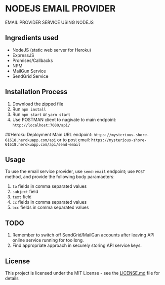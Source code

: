 # NODEJS EMAIL PROVIDER

EMAIL PROVIDER SERVICE USING NODEJS

## Ingredients used

* NodeJS (static web server for Heroku)
* ExpressJS
* Promises/Callbacks
* NPM
* MailGun Service
* SendGrid Service

## Installation Process
1. Download the zipped file
2. Run `npm install`
3. Run `npm start` or `yarn start`
4. Use POSTMAN client to nagivate to  main endpoint: `http://localhost:7000/api/`

##Heroku Deployment
Main URL endpoint: `https://mysterious-shore-61618.herokuapp.com/api`
or to post email: `https://mysterious-shore-61618.herokuapp.com/api/send-email`

## Usage
To use the email service provider, use `send-email` endpoint; use `POST` method, and provide the following body
paramaeters:

1. `to` fields in comma separated values
2. `subject` field
2. `text` field
2. `cc` fields in comma separated values
2. `bcc` fields in comma separated values

## TODO
1. Remember to switch off SendGrid/MailGun accounts after leaving API online service running for too long.
2. Find appropriate approach in securely storing API service keys.

## License

This project is licensed under the MIT License - see the [LICENSE.md](https://github.com/awongCM/post-it-notes-board-react/blob/master/LICENSE) file for details